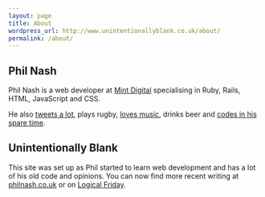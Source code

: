 ```yaml
---
layout: page
title: About
wordpress_url: http://www.unintentionallyblank.co.uk/about/
permalink: /about/
---
```


<h2>Phil Nash</h2>

<p>Phil Nash is a web developer at <a href="http://mintdigital.com">Mint Digital</a> specialising in Ruby, Rails, HTML, JavaScript and CSS.</p>

<p>He also <a rel="me" href="http://twitter.com/philnash">tweets a lot</a>, plays rugby, <a rel="me" href="http://www.last.fm/user/Nashlegend">loves music</a>, drinks beer and <a rel="me" href="http://github.com/philnash">codes in his spare time</a>.</p>

<h2>Unintentionally Blank</h2>

<p>This site was set up as Phil started to learn web development and has a lot of his old code and opinions. You can now find more recent writing at <a rel="me" href="http://philnash.co.uk">philnash.co.uk</a> or on <a href="http://logicalfriday.com">Logical Friday</a>.</p>